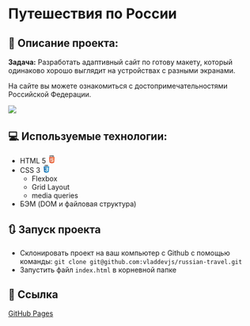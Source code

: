 # Путешествия по России

## 📰 Описание проекта:

**Задача:** Разработать адаптивный сайт по готову макету, который одинаково хорошо выглядит на устройствах с разными экранами.

На сайте вы можете ознакомиться с достопримечательностями Российской Федерации.

![](./assets/russian-travel.gif)

## 💻 Используемые технологии:

- HTML 5 <img src="https://raw.githubusercontent.com/devicons/devicon/master/icons/html5/html5-original-wordmark.svg" alt="html5" width="16" height="16"/>
- CSS 3 <img src="https://raw.githubusercontent.com/devicons/devicon/master/icons/css3/css3-original-wordmark.svg" alt="css3" width="16" height="16"/>
  - Flexbox
  - Grid Layout
  - media queries
- БЭМ (DOM и файловая структура)

## 🔃 Запуск проекта

- Склонировать проект на ваш компьютер с Github с помощью команды: `git clone git@github.com:vladdevjs/russian-travel.git`
- Запустить файл `index.html` в корневной папке

## 🔗 Ссылка

[GitHub Pages](https://vladdevjs.github.io/russian-travel)
